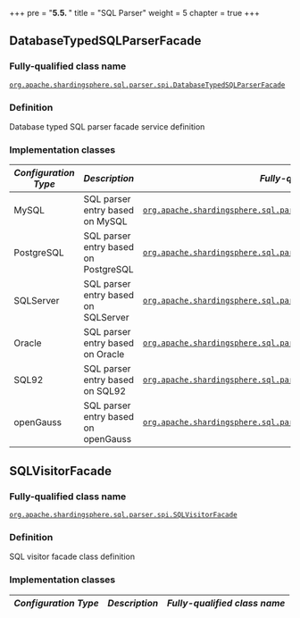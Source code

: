 +++
pre = "<b>5.5. </b>"
title = "SQL Parser"
weight = 5
chapter = true
+++

## DatabaseTypedSQLParserFacade

### Fully-qualified class name

[`org.apache.shardingsphere.sql.parser.spi.DatabaseTypedSQLParserFacade`](https://github.com/apache/shardingsphere/blob/master/shardingsphere-sql-parser/shardingsphere-sql-parser-spi/src/main/java/org/apache/shardingsphere/sql/parser/spi/DatabaseTypedSQLParserFacade.java)

### Definition

Database typed SQL parser facade service definition

### Implementation classes

| *Configuration Type* | *Description*                       | *Fully-qualified class name* |
| -------------------- | ----------------------------------- | ---------------------------- |
| MySQL                | SQL parser entry based on MySQL     | [`org.apache.shardingsphere.sql.parser.mysql.parser.MySQLParserFacade`](https://github.com/apache/shardingsphere/blob/master/shardingsphere-sql-parser/shardingsphere-sql-parser-dialect/shardingsphere-sql-parser-mysql/src/main/java/org/apache/shardingsphere/sql/parser/mysql/parser/MySQLParserFacade.java) |
| PostgreSQL           | SQL parser entry based on PostgreSQL| [`org.apache.shardingsphere.sql.parser.postgresql.parser.PostgreSQLParserFacade`](https://github.com/apache/shardingsphere/blob/master/shardingsphere-sql-parser/shardingsphere-sql-parser-dialect/shardingsphere-sql-parser-postgresql/src/main/java/org/apache/shardingsphere/sql/parser/postgresql/parser/PostgreSQLParserFacade.java) |
| SQLServer            | SQL parser entry based on SQLServer | [`org.apache.shardingsphere.sql.parser.sqlserver.parser.SQLServerParserFacade`](https://github.com/apache/shardingsphere/blob/master/shardingsphere-sql-parser/shardingsphere-sql-parser-dialect/shardingsphere-sql-parser-sqlserver/src/main/java/org/apache/shardingsphere/sql/parser/sqlserver/parser/SQLServerParserFacade.java) |
| Oracle               | SQL parser entry based on Oracle    | [`org.apache.shardingsphere.sql.parser.oracle.parser.OracleParserFacade`](https://github.com/apache/shardingsphere/blob/master/shardingsphere-sql-parser/shardingsphere-sql-parser-dialect/shardingsphere-sql-parser-oracle/src/main/java/org/apache/shardingsphere/sql/parser/oracle/parser/OracleParserFacade.java) |
| SQL92                | SQL parser entry based on SQL92     | [`org.apache.shardingsphere.sql.parser.sql92.parser.SQL92ParserFacade`](https://github.com/apache/shardingsphere/blob/master/shardingsphere-sql-parser/shardingsphere-sql-parser-dialect/shardingsphere-sql-parser-sql92/src/main/java/org/apache/shardingsphere/sql/parser/sql92/parser/SQL92ParserFacade.java) |
| openGauss            | SQL parser entry based on openGauss | [`org.apache.shardingsphere.sql.parser.opengauss.parser.OpenGaussParserFacade`](https://github.com/apache/shardingsphere/blob/master/shardingsphere-sql-parser/shardingsphere-sql-parser-dialect/shardingsphere-sql-parser-opengauss/src/main/java/org/apache/shardingsphere/sql/parser/opengauss/parser/OpenGaussParserFacade.java) |

## SQLVisitorFacade

### Fully-qualified class name

[`org.apache.shardingsphere.sql.parser.spi.SQLVisitorFacade`](https://github.com/apache/shardingsphere/blob/master/shardingsphere-sql-parser/shardingsphere-sql-parser-spi/src/main/java/org/apache/shardingsphere/sql/parser/spi/SQLVisitorFacade.java)

### Definition

SQL visitor facade class definition

### Implementation classes

| *Configuration Type* | *Description*                             | *Fully-qualified class name* |
| -------------------- | ----------------------------------------- | ---------------------------- |
